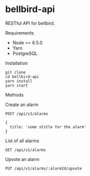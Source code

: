 # bellbird-api

RESTful API for bellbird.

Requirements

* Node >= 6.5.0
* Yarn
* PostgreSQL

Installation

```
git clone
cd bellbird-api
yarn install
yarn start
```

Methods

Create an alarm

```
POST /api/v1/alarms

{
  title: 'some stitle for the alarm'
}
```

List of all alarms

```
GET /api/v1/alarms
```

Upvote an alarm

```
PUT /api/v1/alarms/:alarmId/upvote
```

